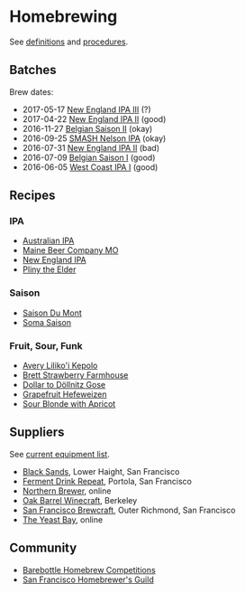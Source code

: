 # Homebrewing

See [definitions] and [procedures].

[definitions]: definitions.md
[procedures]: procedures.md

## Batches

Brew dates:

* 2017-05-17 [New England IPA III][neipa-iii] (?)
* 2017-04-22 [New England IPA II][neipa-ii] (good)
* 2016-11-27 [Belgian Saison II][5] (okay)
* 2016-09-25 [SMASH Nelson IPA][4] (okay)
* 2016-07-31 [New England IPA II][3] (bad)
* 2016-07-09 [Belgian Saison I][2] (good)
* 2016-06-05 [West Coast IPA I][1] (good)

[5]: recipes/belgian-saison-ii.md
[4]: recipes/smash-nelson-ipa.md
[3]: recipes/new-england-ipa-i.md
[2]: recipes/belgian-saison-i.md
[1]: recipes/west-coast-ipa-i.md

## Recipes

### IPA

* [Australian IPA][australian-ipa]
* [Maine Beer Company MO][mo]
* [New England IPA][neipa-ii]
* [Pliny the Elder][pliny-the-elder]

[australian-ipa]: recipes/australian-ipa.md
[mo]: recipes/maine-beer-company-mo.md
[neipa-ii]: recipes/new-england-ipa-ii.md
[neipa-iii]: recipes/new-england-ipa-iii.md
[pliny-the-elder]: recipes/pliny-the-elder.md

### Saison

* [Saison Du Mont][du-mont]
* [Soma Saison][soma]

[du-mont]: recipes/saison-du-mont.md
[soma]: recipes/soma-saison.md

### Fruit, Sour, Funk

* [Avery Liliko'i Kepolo][lilikoi]
* [Brett Strawberry Farmhouse][brett-straw]
* [Dollar to Döllnitz Gose][gose]
* [Grapefruit Hefeweizen][grapefruit-hefe]
* [Sour Blonde with Apricot][blonde-apricot]

[blonde-apricot]: recipes/sour-blonde-with-apricot.md
[brett-straw]: recipes/brett-strawberry-farmhouse.md
[gose]: recipes/dollar-to-dollnitz-gose.md
[grapefruit-hefe]: recipes/grapefruit-hefeweizen.md
[lilikoi]: recipes/lilikoi.md

## Suppliers

See [current equipment list][equipment].

[equipment]: equipment.md

* [Black Sands][black], Lower Haight, San Francisco
* [Ferment Drink Repeat][ferment], Portola, San Francisco
* [Northern Brewer][northern], online
* [Oak Barrel Winecraft][oak], Berkeley
* [San Francisco Brewcraft][brewcraft], Outer Richmond, San Francisco
* [The Yeast Bay][yeast-bay], online

[black]: https://squareup.com/store/blacksandsbeer/
[brewcraft]: https://www.sanfranciscobrewcraft.com/
[ferment]: http://www.fermentdrinkrepeat.com/homebrew-shop/
[northern]: http://www.northernbrewer.com/
[oak]: http://oakbarrel.com/
[yeast-bay]: http://www.theyeastbay.com/

## Community

* [Barebottle Homebrew Competitions][bare]
* [San Francisco Homebrewer's Guild][guild]

[bare]: http://www.barebottlebeer.com/?page_id=587
[guild]: http://www.sfhomebrewersguild.com/
